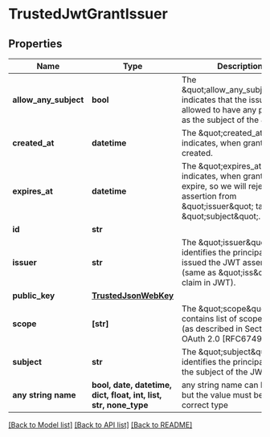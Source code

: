 # TrustedJwtGrantIssuer


## Properties
Name | Type | Description | Notes
------------ | ------------- | ------------- | -------------
**allow_any_subject** | **bool** | The \&quot;allow_any_subject\&quot; indicates that the issuer is allowed to have any principal as the subject of the JWT. | [optional] 
**created_at** | **datetime** | The \&quot;created_at\&quot; indicates, when grant was created. | [optional] 
**expires_at** | **datetime** | The \&quot;expires_at\&quot; indicates, when grant will expire, so we will reject assertion from \&quot;issuer\&quot; targeting \&quot;subject\&quot;. | [optional] 
**id** | **str** |  | [optional] 
**issuer** | **str** | The \&quot;issuer\&quot; identifies the principal that issued the JWT assertion (same as \&quot;iss\&quot; claim in JWT). | [optional] 
**public_key** | [**TrustedJsonWebKey**](TrustedJsonWebKey.md) |  | [optional] 
**scope** | **[str]** | The \&quot;scope\&quot; contains list of scope values (as described in Section 3.3 of OAuth 2.0 [RFC6749]) | [optional] 
**subject** | **str** | The \&quot;subject\&quot; identifies the principal that is the subject of the JWT. | [optional] 
**any string name** | **bool, date, datetime, dict, float, int, list, str, none_type** | any string name can be used but the value must be the correct type | [optional]

[[Back to Model list]](../README.md#documentation-for-models) [[Back to API list]](../README.md#documentation-for-api-endpoints) [[Back to README]](../README.md)


